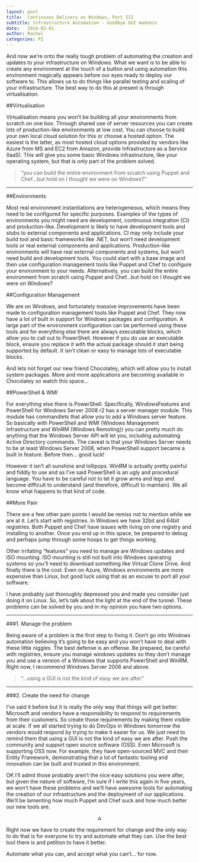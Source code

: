 ```yaml
---
layout: post
title:  Continuous Delivery on Windows, Part III
subtitle: Infrastructure Automation - Goodbye GUI madness
date:   2014-02-01
author: Rachel
categories: P2
---
```


And now we’re onto the really tough problem of automating the creation and updates to your infrastructure on Windows. What we want is to be able to create any environment at the touch of a button and using automation this environment magically appears before our eyes ready to deploy our software to. This allows us to do things like parallel testing and scaling of your infrastructure. The best way to do this at present is through virtualisation.

##Virtualisation

Virtualisation means you won’t be building all your environments from scratch on one box. Through shared use of server resources you can create lots of production-like environments at low cost. You can choose to build your own local cloud solution for this or choose a hosted option. The easiest is the latter, as most hosted cloud options provided by vendors like Azure from MS and EC2 from Amazon, provide Infrastructure as a Service (IaaS). This will give you some basic Windows infrastructure, like your operating system, but that is only part of the problem solved.

>“you can build the entire environment from scratch using Puppet and Chef…but hold on I thought we were on Windows?”

-----------------

##Environments

Most real environment instantiations are heterogeneous, which means they need to be configured for specific purposes. Examples of the types of environments you might need are development, continuous integration (CI) and production-like. Development is likely to have development tools and stubs to external components and applications. CI may only include your build tool and basic frameworks like .NET, but won’t need development tools or real external components and applications. Production-like environments will have real external components and systems, but won’t need build and development tools. You could start with a base image and then use configuration management tools like Puppet and Chef to configure your environment to your needs. Alternatively, you can build the entire environment from scratch using Puppet and Chef…but hold on I thought we were on Windows?

##Configuration Management

We are on Windows, and fortunately massive improvements have been made to configuration management tools like Puppet and Chef. They now have a lot of built in support for Windows packages and configuration. A large part of the environment configuration can be performed using these tools and for everything else there are always executable blocks, which allow you to call out to PowerShell. However if you do use an executable block, ensure you replace it with the actual package should it start being supported by default. It isn’t clean or easy to manage lots of executable blocks.

And lets not forget our new friend Chocolatey, which will allow you to install system packages. More and more applications are becoming available in Chocolatey so watch this space…

##PowerShell & WMI

For everything else there is PowerShell. Specifically, WindowsFeatures and PowerShell for Windows Server 2008 r2 has a server manager module. This module has commandlets that allow you to add a Windows server feature. So basically with PowerShell and WMI (Windows Management Infrastructure and WinRM (Windows Remoting)) you can pretty much do anything that the Windows Server API will let you, including automating Active Directory commands. The caveat is that your Windows Server needs to be at least Windows Server 2008, when PowerShell support became a built in feature. Before then… good luck!

However it isn’t all sunshine and lollipops. WinRM is actually pretty painful and fiddly to use and as I’ve said PowerShell is an ugly and procedural language. You have to be careful not to let it grow arms and legs and become difficult to understand (and therefore, difficult to maintain). We all know what happens to that kind of code.

##More Pain

There are a few other pain points I would be remiss not to mention while we are at it. Let’s start with registries. In Windows we have 32bit and 64bit registries. Both Puppet and Chef have issues with living on one registry and installing to another. Once you end up in this space, be prepared to debug and perhaps jump through some hoops to get things working.

Other irritating “features” you need to manage are Windows updates and ISO mounting. ISO mounting is still not built into Windows operating systems so you’ll need to download something like Virtual Clone Drive. And finally there is the cost. Even on Azure, Windows environments are more expensive than Linux, but good luck using that as an excuse to port all your software.

I have probably just thoroughly depressed you and made you consider just doing it on Linux. So, let’s talk about the light at the end of the tunnel. These problems can be solved by you and in my opinion you have two options.

--------------------

###1. Manage the problem

Being aware of a problem is the first step to fixing it. Don’t go into Windows automation believing it’s going to be easy and you won’t have to deal with these little niggles. The best defense is an offense. Be prepared, be careful with registries, ensure you manage windows updates so they don’t manage you and use a version of a Windows that supports PowerShell and WinRM. Right now, I recommend Windows Server 2008 and above.

>“…using a GUI is not the kind of easy we are after”

-------

###2. Create the need for change

I’ve said it before but it is really the only way that things will get better. Microsoft and vendors have a responsibility to respond to requirements from their customers. So create those requirements by making them visible at scale. If we all started trying to do DevOps in Windows tomorrow the vendors would respond by trying to make it easier for us. We just need to remind them that using a GUI is not the kind of easy we are after. Push the community and support open source software (OSS). Even Microsoft is supporting OSS now. For example, they have open-sourced MVC and their Entity Framework, demonstrating that a lot of fantastic tooling and innovation can be built and trusted in this environment.

OK I’ll admit those probably aren’t the nice easy solutions you were after, but given the nature of software, I’m sure if I write this again in five years, we won’t have these problems and we’ll have awesome tools for automating the creation of our infrastructure and the deployment of our applications. We’ll be lamenting how much Puppet and Chef suck and how much better our new tools are.

<center>⁂</center>

Right now we have to create the requirement for change and the only way to do that is for everyone to try and automate what they can. Use the best tool there is and petition to have it better.

Automate what you can, and accept what you can’t… for now.
